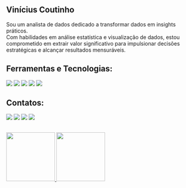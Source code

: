 ## Vinícius Coutinho
<p>
Sou um analista de dados dedicado a transformar dados em insights práticos.<br>  
Com habilidades em análise estatística e visualização de dados, estou comprometido em extrair valor significativo para impulsionar decisões estratégicas e alcançar resultados mensuráveis.  
</p>

## Ferramentas e Tecnologias:

<div>  
<img loading="lazy" src="https://img.shields.io/badge/PowerBI-F2C811?style=for-the-badge&logo=Power%20BI&logoColor=black"></a>  
<img loading="lazy" src="https://img.shields.io/badge/Python-FFD43B?style=for-the-badge&logo=python&logoColor=blue"></a> 
<img loading="lazy" src="https://img.shields.io/badge/Pandas-2C2D72?style=for-the-badge&logo=pandas&logoColor=white"></a> 
<img loading="lazy" src="https://img.shields.io/badge/SAP-0FAAFF?style=for-the-badge&logo=sap&logoColor=white"></a>  
<img loading="lazy" src="https://img.shields.io/badge/Microsoft_Excel-217346?style=for-the-badge&logo=microsoft-excel&logoColor=white"></a> 
</div> 


## Contatos:
<div>  
<a href="https://www.linkedin.com/in/vinicius-data-couti" target="_blank"><img loading="lazy" src="https://img.shields.io/badge/-LinkedIn-%230077B5?style=for-the-badge&logo=linkedin&logoColor=white" target="_blank"></a>
<a href = "mailto:vinicius_couti@hotmail.com"><img loading="lazy" src="https://img.shields.io/badge/Microsoft_Outlook-0078D4?style=for-the-badge&logo=microsoft-outlook&logoColor=white" target="_blank"></a>
<a href="https://www.kaggle.com/viniciuscoutinho504" target="_blank"><img loading="lazy" src="https://img.shields.io/badge/Kaggle-20BEFF?style=for-the-badge&logo=Kaggle&logoColor=white" target="_blank"></a>  
<a href="https://www.youtube.com/@datacouti1043" target="_blank"><img loading="lazy" src="https://img.shields.io/badge/YouTube-FF0000?style=for-the-badge&logo=youtube&logoColor=white" target="_blank"></a>
</div>





##
<div>
<a href="https://github.com/Vinicius84245">
<img loading="lazy" height="130em" src="https://github-readme-stats.vercel.app/api?username=Vinicius84245&show_icons=true&theme=dracula&include_all_commits=true&count_private=true"/>
<img loading="lazy" height="130em" src="https://github-readme-stats.vercel.app/api/top-langs/?username=Vinicius84245&layout=compact&langs_count=7&theme=dracula"/>
</div>
